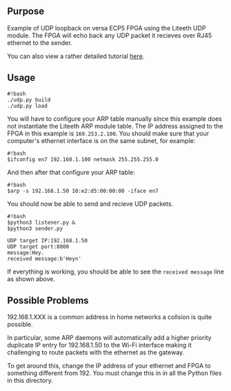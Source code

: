 ## Purpose
Example of UDP loopback on versa ECP5 FPGA using the Liteeth UDP module.
The FPGA will echo back any UDP packet it recieves over RJ45 ethernet to the sender.

You can also view a rather detailed tutorial [here](https://yehowshuaimmanuel.com/fpga/migen/ethernet_ecp5/).

## Usage

    #!bash
	./udp.py build
	./udp.py load

You will have to configure your ARP table manually since this example does not instantiate the Liteeth ARP module table.
The IP address assigned to the FPGA in this example is ``169.253.2.100``. You should make sure that your computer's
ethernet interface is on the same subnet, for example:

    #!bash
	$ifconfig en7 192.168.1.100 netmask 255.255.255.0

And then after that configure your ARP table:

	#!bash
	$arp -s 192.168.1.50 10:e2:d5:00:00:00 -iface en7

You should now be able to send and recieve UDP packets.

	#!bash
	$python3 listener.py &
	$python3 sender.py

	UDP target IP:192.168.1.50
	UDP target port:8000
	message:Hey.
	received message:b'Heyn'

If everything is working, you should be able to see the ``received message`` line as shown above.

## Possible Problems

192.168.1.XXX is a common address in home networks a collsion is quite possible. 

In particular, some ARP daemons will automatically add a higher priority duplicate IP entry for 192.168.1.50 to the Wi-Fi 
interface making it challenging to route packets with the ethernet as the gateway.

To get around this, change the IP address of your ethernet and FPGA to something different from 192. You must change this 
in in all the Python files in this directory.
